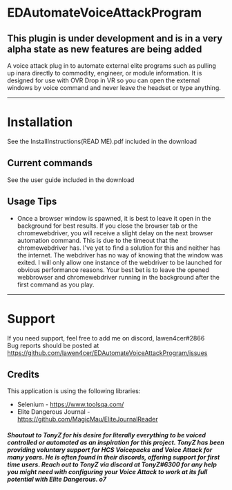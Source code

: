 # EDAutomateVoiceAttackProgram
## This plugin is under development and is in a very alpha state as new features are being added
A voice attack plug in to automate external elite programs such as pulling up inara directly to commodity, engineer, or module information. It is designed for use with OVR Drop in VR so you can open the external windows by voice command and never leave the headset or type anything.

***

# Installation
See the InstallInstructions(READ ME).pdf included in the download

## Current commands
See the user guide included in the download


## Usage Tips
+ Once a browser window is spawned, it is best to leave it open in the background for best results. If you close the browser tab or the chromewebdriver, you will receive a slight delay on the next browser automation command. This is due to the timeout that the chromewebdriver has. I've yet to find a solution for this and neither has the internet. The webdriver has no way of knowing that the window was exited. I will only allow one instance of the webdriver to be launched for obvious performance reasons. Your best bet is to leave the opened webbrowser and chromewebdriver running in the background after the first command as you play. 

***

# Support
If you need support, feel free to add me on discord, lawen4cer#2866 <br/>
Bug reports should be posted at https://github.com/lawen4cer/EDAutomateVoiceAttackProgram/issues

## Credits
This application is using the following libraries:
- Selenium - https://www.toolsqa.com/
- Elite Dangerous Journal - https://github.com/MagicMau/EliteJournalReader

##### Shoutout to TonyZ for his desire for literally everything to be voiced controlled or automated as an inspiration for this project. TonyZ has been providing voluntary support for HCS Voicepacks and Voice Attack for many years. He is often found in their discords, offering support for first time users. Reach out to TonyZ via discord at TonyZ#6300 for any help you might need with configuring your Voice Attack to work at its full potential with Elite Dangerous. o7
